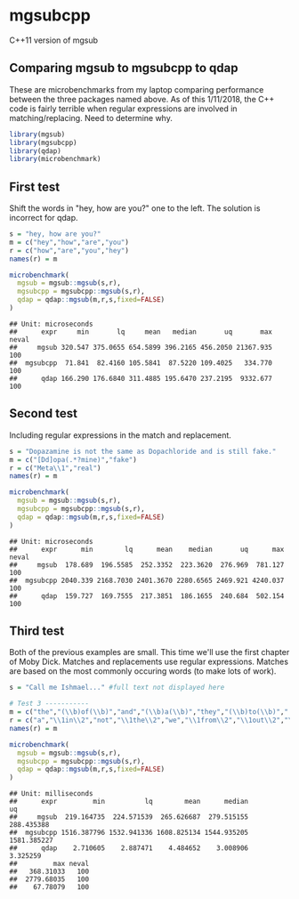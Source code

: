 # mgsubcpp
C++11 version of mgsub

## Comparing mgsub to mgsubcpp to qdap

These are microbenchmarks from my laptop comparing performance between the three packages named above.  As of this 1/11/2018, the C++ code is fairly terrible when regular expressions are involved in matching/replacing.  Need to determine why.

```r
library(mgsub)
library(mgsubcpp)
library(qdap)
library(microbenchmark)
```

## First test

Shift the words in "hey, how are you?" one to the left. The solution is incorrect for qdap.


```r
s = "hey, how are you?"
m = c("hey","how","are","you")
r = c("how","are","you","hey")
names(r) = m

microbenchmark(
  mgsub = mgsub::mgsub(s,r),
  mgsubcpp = mgsubcpp::mgsub(s,r),
  qdap = qdap::mgsub(m,r,s,fixed=FALSE)
)
```

```
## Unit: microseconds
##      expr     min       lq     mean   median       uq       max neval
##     mgsub 320.547 375.0655 654.5899 396.2165 456.2050 21367.935   100
##  mgsubcpp  71.841  82.4160 105.5841  87.5220 109.4025   334.770   100
##      qdap 166.290 176.6840 311.4885 195.6470 237.2195  9332.677   100
```

## Second test

Including regular expressions in the match and replacement.


```r
s = "Dopazamine is not the same as Dopachloride and is still fake."
m = c("[Dd]opa(.*?mine)","fake")
r = c("Meta\\1","real")
names(r) = m

microbenchmark(
  mgsub = mgsub::mgsub(s,r),
  mgsubcpp = mgsubcpp::mgsub(s,r),
  qdap = qdap::mgsub(m,r,s,fixed=FALSE)
)
```

```
## Unit: microseconds
##      expr      min        lq      mean    median       uq      max neval
##     mgsub  178.689  196.5585  252.3352  223.3620  276.969  781.127   100
##  mgsubcpp 2040.339 2168.7030 2401.3670 2280.6565 2469.921 4240.037   100
##      qdap  159.727  169.7555  217.3851  186.1655  240.684  502.154   100
```

## Third test

Both of the previous examples are small. This time we'll use the first chapter of Moby Dick.  Matches and replacements use regular expressions. Matches are based on the most commonly occuring words (to make lots of work).




```r
s = "Call me Ishmael..." #full text not displayed here
```


```r
# Test 3 -----------
m = c("the","(\\b)of(\\b)","and","(\\b)a(\\b)","they","(\\b)to(\\b)","(\\b)in(\\b)","(\\b)i(\\b)")
r = c("a","\\1in\\2","not","\\1the\\2","we","\\1from\\2","\\1out\\2","\\1you\\2")
names(r) = m

microbenchmark(
  mgsub = mgsub::mgsub(s,r),
  mgsubcpp = mgsubcpp::mgsub(s,r),
  qdap = qdap::mgsub(m,r,s,fixed=FALSE)
)
```

```
## Unit: milliseconds
##      expr         min          lq        mean      median          uq
##     mgsub  219.164735  224.571539  265.626687  279.515155  288.435388
##  mgsubcpp 1516.387796 1532.941336 1608.825134 1544.935205 1581.385227
##      qdap    2.710605    2.887471    4.484652    3.008906    3.325259
##         max neval
##   368.31033   100
##  2779.68035   100
##    67.78079   100
```
